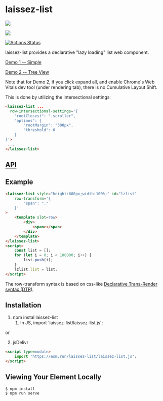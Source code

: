 # laissez-list

<a href="https://nodei.co/npm/laissez-list/"><img src="https://nodei.co/npm/laissez-list.png"></a>

<img src="https://badgen.net/bundlephobia/minzip/laissez-list">

[![Actions Status](https://github.com/bahrus/laissez-list/workflows/CI/badge.svg)](https://github.com/bahrus/laissez-list/actions?query=workflow%3ACI)


laissez-list provides a declarative "lazy loading" list web component.

[Demo 1 -- Simple](https://codepen.io/bahrus/pen/yLPjMER)

[Demo 2 -- Tree View](https://codepen.io/bahrus/pen/GROLwBV)

Note that for Demo 2, if you click expand all, and enable Chrome's Web Vitals dev tool (under rendering tab), there is no Cumulative Layout Shift.

This is done by utilizing the intersectional settings:

```html
<laissez-list ...
  row-intersectional-settings='{
    "rootClosest": ".scroller",
    "options": {
        "rootMargin": "300px",
        "threshold": 0
    }
}'>
 ...
</laissez-list>
```

## [API](https://cf-sw.bahrus.workers.dev/?href=https%3A%2F%2Fcdn.jsdelivr.net%2Fnpm%2Flaissez-list%2Fcustom-elements.json&stylesheet=https%3A%2F%2Fcdn.jsdelivr.net%2Fnpm%2Fwc-info%2Fsimple-ce-style.css&embedded=false&tags=&ts=2022-03-05T11%3A08%3A36.018Z&tocXSLT=https%3A%2F%2Fcdn.jsdelivr.net%2Fnpm%2Fwc-info%2Ftoc.xsl)

## Example

```html
<laissez-list style="height:600px;width:100%;" id="lzlist"
    row-transform='{
        "span": "."
    }'
>
    <template slot=row>
        <div>
            <span></span>
        </div>
    </template>
</laissez-list>
<script>
    const list = [];
    for (let i = 0; i < 100000; i++) {
        list.push(i);
    }
    lzlist.list = list;
</script>
```

The row-transform syntax is based on css-like [Declarative Trans-Render syntax (DTR)](https://github.com/bahrus/trans-render#declarative-trans-render-syntax-via-plugins).

## Installation

1.  npm instal laissez-list
    1.  In JS, import 'laissez-list/laissez-list.js';

or

2.  jsDelivr

```html
<script type=module>
    import 'https://esm.run/laissez-list/laissez-list.js';
</script>
```


## Viewing Your Element Locally

```
$ npm install
$ npm run serve
```





